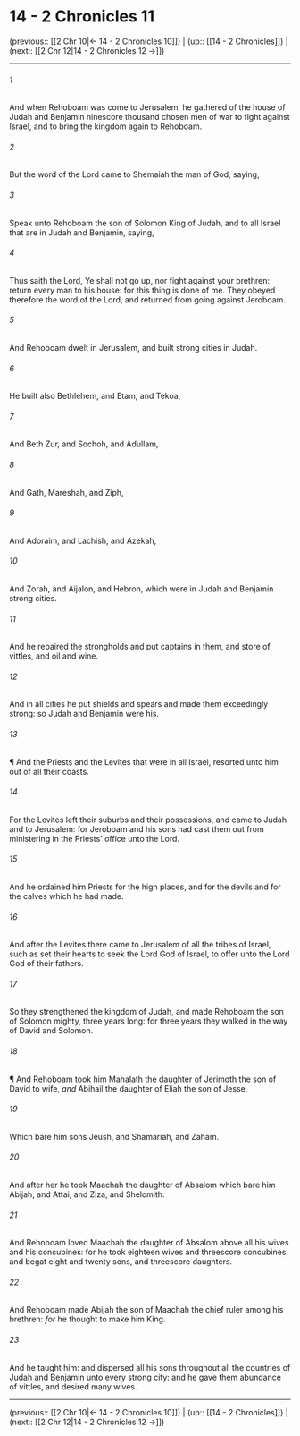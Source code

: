 # 14 - 2 Chronicles 11

(previous:: [[2 Chr 10|← 14 - 2 Chronicles 10]]) | (up:: [[14 - 2 Chronicles]]) | (next:: [[2 Chr 12|14 - 2 Chronicles 12 →]])

***


###### 1 
And when Rehoboam was come to Jerusalem, he gathered of the house of Judah and Benjamin ninescore thousand chosen men of war to fight against Israel, and to bring the kingdom again to Rehoboam. 

###### 2 
But the word of the Lord came to Shemaiah the man of God, saying, 

###### 3 
Speak unto Rehoboam the son of Solomon King of Judah, and to all Israel that are in Judah and Benjamin, saying, 

###### 4 
Thus saith the Lord, Ye shall not go up, nor fight against your brethren: return every man to his house: for this thing is done of me. They obeyed therefore the word of the Lord, and returned from going against Jeroboam. 

###### 5 
And Rehoboam dwelt in Jerusalem, and built strong cities in Judah. 

###### 6 
He built also Bethlehem, and Etam, and Tekoa, 

###### 7 
And Beth Zur, and Sochoh, and Adullam, 

###### 8 
And Gath, Mareshah, and Ziph, 

###### 9 
And Adoraim, and Lachish, and Azekah, 

###### 10 
And Zorah, and Aijalon, and Hebron, which were in Judah and Benjamin strong cities. 

###### 11 
And he repaired the strongholds and put captains in them, and store of vittles, and oil and wine. 

###### 12 
And in all cities he put shields and spears and made them exceedingly strong: so Judah and Benjamin were his. 

###### 13 
¶ And the Priests and the Levites that were in all Israel, resorted unto him out of all their coasts. 

###### 14 
For the Levites left their suburbs and their possessions, and came to Judah and to Jerusalem: for Jeroboam and his sons had cast them out from ministering in the Priests' office unto the Lord. 

###### 15 
And he ordained him Priests for the high places, and for the devils and for the calves which he had made. 

###### 16 
And after the Levites there came to Jerusalem of all the tribes of Israel, such as set their hearts to seek the Lord God of Israel, to offer unto the Lord God of their fathers. 

###### 17 
So they strengthened the kingdom of Judah, and made Rehoboam the son of Solomon mighty, three years long: for three years they walked in the way of David and Solomon. 

###### 18 
¶ And Rehoboam took him Mahalath the daughter of Jerimoth the son of David to wife, _and_ Abihail the daughter of Eliah the son of Jesse, 

###### 19 
Which bare him sons Jeush, and Shamariah, and Zaham. 

###### 20 
And after her he took Maachah the daughter of Absalom which bare him Abijah, and Attai, and Ziza, and Shelomith. 

###### 21 
And Rehoboam loved Maachah the daughter of Absalom above all his wives and his concubines: for he took eighteen wives and threescore concubines, and begat eight and twenty sons, and threescore daughters. 

###### 22 
And Rehoboam made Abijah the son of Maachah the chief ruler among his brethren: _for_ he thought to make him King. 

###### 23 
And he taught him: and dispersed all his sons throughout all the countries of Judah and Benjamin unto every strong city: and he gave them abundance of vittles, and desired many wives.

***

(previous:: [[2 Chr 10|← 14 - 2 Chronicles 10]]) | (up:: [[14 - 2 Chronicles]]) | (next:: [[2 Chr 12|14 - 2 Chronicles 12 →]])
